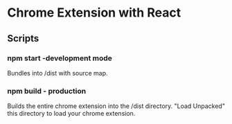 # Chrome Extension with React

## Scripts

### npm start -development mode

Bundles into /dist with source map.

### npm build - production

Builds the entire chrome extension into the /dist directory.
"Load Unpacked" this directory to load your chrome extension.
